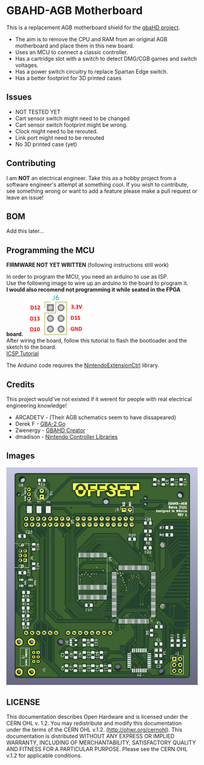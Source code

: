 # GBAHD-AGB Motherboard
This is a replacement AGB motherboard shield for the [gbaHD project](https://github.com/zwenergy/gbaHD).  
- The aim is to remove the CPU and RAM from an original AGB motherboard and place them in this new board.  
- Uses an MCU to connect a classic controller.  
- Has a cartridge slot with a switch to detect DMG/CGB games and switch voltages.
- Has a power switch circuitry to replace Spartan Edge switch.
- Has a better footprint for 3D printed cases


## Issues
- NOT TESTED YET
- Cart sensor switch might need to be changed
- Cart sensor switch footprint might be wrong.
- Clock might need to be rerouted.
- Link port might need to be rerouted
- No 3D printed case (yet)

## Contributing
I am **NOT** an electrical engineer. Take this as a hobby project from a software engineer's attempt at something cool. If you wish to contribute, see something wrong or want to add a feature please make a pull request or leave an issue!

## BOM
Add this later...

## Programming the MCU
**FIRMWARE NOT YET WRITTEN** (following instructions still work)

In order to program the MCU, you need an arduino to use as ISP.  
Use the following image to wire up an arduino to the board to program it.  
**I would also recomend not programming it while seated in the FPGA board.**
![PCB](./static/icsp.png "Wireup")  
After wiring the board, follow this tutorial to flash the bootloader and the sketch to the board.  
[ICSP Tutorial](https://www.arduino.cc/en/pmwiki.php?n=Tutorial/ArduinoISP)  
  
The Arduino code requires the [NintendoExtensionCtrl](https://github.com/dmadison/NintendoExtensionCtrl) library.

## Credits
This project would've not existed if it werent for people with real electrical engineering knowledge!
- ARCADETV - (Their AGB schematics seem to have dissapeared)
- Derek F - [GBA-2 Go](https://hackaday.io/project/169998-gba-2-go)
- Zwenergy - [GBAHD Creator](https://github.com/zwenergy/gbaHD)
- dmadison - [Nintendo Controller Libraries](https://github.com/dmadison/NintendoExtensionCtrl)

## Images
![PCB](./static/pcb.png "PCB")

## LICENSE
This documentation describes Open Hardware and is licensed under the CERN OHL v. 1.2.
You may redistribute and modify this documentation under the terms of the CERN OHL v.1.2. (http://ohwr.org/cernohl). This documentation is distributed WITHOUT ANY EXPRESS OR IMPLIED WARRANTY, INCLUDING OF MERCHANTABILITY, SATISFACTORY QUALITY AND FITNESS FOR A PARTICULAR PURPOSE. Please see the CERN OHL v.1.2 for applicable conditions.
